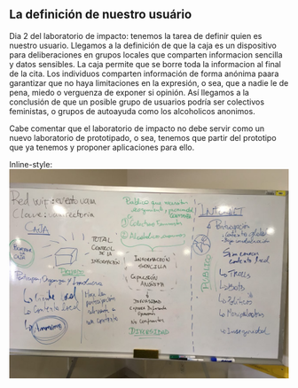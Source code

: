 ## La definición de nuestro usuário

Dia 2 del laboratorio de impacto: tenemos la tarea de definir quien es nuestro usuario. 
Llegamos a la definición de que la caja es un dispositivo para deliberaciones en grupos locales que comparten informacion sencilla y datos sensibles. La caja permite que se borre toda la informacion al final de la cita.
Los individuos comparten información de forma anónima paara garantizar que no haya limitaciones en la expresión, o sea, que a nadie le de pena, miedo o verguenza de exponer si opinión.
Así llegamos a la conclusión de que un posible grupo de usuarios podría ser colectivos feministas, o grupos de autoayuda como los alcoholicos anonimos.

Cabe comentar que el laboratorio de impacto no debe servir como un nuevo laboratorio de prototipado, o sea, tenemos que partir del prototipo que ya tenemos y proponer aplicaciones para ello.

Inline-style: 
![alt text](https://github.com/iLab-Openlabs/caixa-magica/raw/recipe/prototyping/grafemas/grafema-usuario.jpg "Grafema definidor de los usuarios de la caja")
